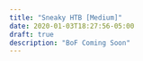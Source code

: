 ```yaml
---
title: "Sneaky HTB [Medium]"
date: 2020-01-03T18:27:56-05:00
draft: true
description: "BoF Coming Soon"
---
```


